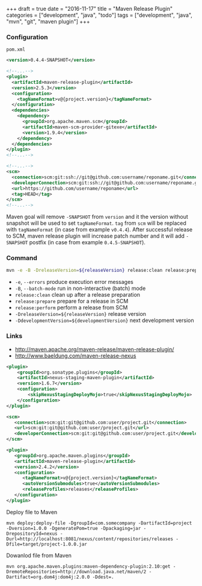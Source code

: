 +++
draft = true
date = "2016-11-17"
title = "Maven Release Plugin"
categories = ["development", "java", "todo"]
tags = ["development", "java", "mvn", "git", "maven plugin"]
+++

### Configuration

`pom.xml`

```xml
<version>0.4.4-SNAPSHOT</version>
```

```xml
<!--...-->
<plugin>
  <artifactId>maven-release-plugin</artifactId>
  <version>2.5.3</version>
  <configuration>
    <tagNameFormat>v@{project.version}</tagNameFormat>
  </configuration>
  <dependencies>
    <dependency>
      <groupId>org.apache.maven.scm</groupId>
      <artifactId>maven-scm-provider-gitexe</artifactId>
      <version>1.9.4</version>
    </dependency>
  </dependencies>
</plugin>
<!--...-->
```

```xml
<!--...-->
<scm>
  <connection>scm:git:ssh://git@github.com:username/reponame.git</connection>
  <developerConnection>scm:git:ssh://git@github.com:username/reponame.git</developerConnection>
  <url>https://github.com/username/reponame</url>
  <tag>HEAD</tag>
</scm>
<!--...-->
```

Maven goal will remove `-SNAPSHOT` from `version` and it the version without snapshot will be used to set `tagNameFormat`. `tag` from `scm` will be replaced with `tagNameFormat` (in case from example `v0.4.4`). After successful release to SCM, maven release plugin will increase patch number and it will add `-SNAPSHOT` postfix (in case from example `0.4.5-SNAPSHOT`).

### Command

```bash
mvn -e -B -DreleaseVersion=${releaseVersion} release:clean release:prepare release:perform
```

* `-e`, `--errors` produce execution error messages
* `-B`, `--batch-mode` run in non-interactive (batch) mode
* `release:clean` clean up after a release preparation
* `release:prepare` prepare for a release in SCM
* `release:perform` perform a release from SCM
* `-DreleaseVersion=${releaseVersion}` release version
* `-DdevelopmentVersion=${developmentVersion}` next development version

### Links

* http://maven.apache.org/maven-release/maven-release-plugin/
* http://www.baeldung.com/maven-release-nexus

```xml
<plugin>
    <groupId>org.sonatype.plugins</groupId>
    <artifactId>nexus-staging-maven-plugin</artifactId>
    <version>1.6.7</version>
    <configuration>
        <skipNexusStagingDeployMojo>true</skipNexusStagingDeployMojo>
    </configuration>
</plugin>
```

```xml
<scm>
   <connection>scm:git:git@github.com:user/project.git</connection>
   <url>scm:git:git@github.com:user/project.git</url>
   <developerConnection>scm:git:git@github.com:user/project.git</developerConnection>
</scm>
```

```xml
<plugin>
   <groupId>org.apache.maven.plugins</groupId>
   <artifactId>maven-release-plugin</artifactId>
   <version>2.4.2</version>
   <configuration>
      <tagNameFormat>v@{project.version}</tagNameFormat>
      <autoVersionSubmodules>true</autoVersionSubmodules>
      <releaseProfiles>releases</releaseProfiles>
   </configuration>
</plugin>
```

Deploy file to Maven

```
mvn deploy:deploy-file -DgroupId=com.somecompany -DartifactId=project -Dversion=1.0.0 -DgeneratePom=true -Dpackaging=jar -DrepositoryId=nexus -Durl=http://localhost:8081/nexus/content/repositories/releases -Dfile=target/project-1.0.0.jar
```

Dowanlod file from Maven

```
mvn org.apache.maven.plugins:maven-dependency-plugin:2.10:get -DremoteRepositories=http://download.java.net/maven/2 -Dartifact=org.dom4j:dom4j:2.0.0 -Ddest=.
```